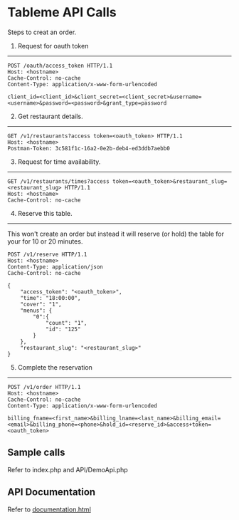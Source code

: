 # Tableme API Calls

Steps to creat an order.

1. Request for oauth token
------

```
POST /oauth/access_token HTTP/1.1
Host: <hostname>
Cache-Control: no-cache
Content-Type: application/x-www-form-urlencoded

client_id=<client_id>&client_secret=<client_secret>&username=<username>&password=<password>&grant_type=password
```

2. Get restaurant details. 
------

```
GET /v1/restaurants?access token=<oauth_token> HTTP/1.1
Host: <hostname>
Postman-Token: 3c581f1c-16a2-0e2b-deb4-ed3ddb7aebb0
```

3. Request for time availability.
------

```
GET /v1/restaurants/times?access token=<oauth_token>&restaurant_slug=<restaurant_slug> HTTP/1.1
Host: <hostname>
Cache-Control: no-cache
```

4. Reserve this table. 
------

This won't create an order but instead it will reserve (or hold) the table for your for 10 or 20 minutes.

```
POST /v1/reserve HTTP/1.1
Host: <hostname>
Content-Type: application/json
Cache-Control: no-cache

{
    "access_token": "<oauth_token>",
    "time": "18:00:00",
    "cover": "1",
    "menus": {
        "0":{
            "count": "1",
            "id": "125"
        }
    },
    "restaurant_slug": "<restaurant_slug>"
}
```

5. Complete the reservation
------

```
POST /v1/order HTTP/1.1
Host: <hostname>
Cache-Control: no-cache
Content-Type: application/x-www-form-urlencoded

billing_fname=<first_name>&billing_lname=<last_name>&billing_email=<email>&billing_phone=<phone>&hold_id=<reserve_id>&access+token=<oauth_token>
```

## Sample calls

Refer to index.php and API/DemoApi.php

## API Documentation

Refer to [documentation.html](documentation.html)

